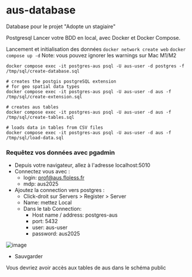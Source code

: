 # aus-database
Database pour le projet "Adopte un stagiaire"

Postgresql
Lancer votre BDD en local, avec Docker et Docker Compose.

Lancement et initialisation des données
```docker network create web```
```docker compose up -d```
Note: vous pouvez ignorer les warnings sur Mac M1/M2

```# creates aus database
docker compose exec -it postgres-aus psql -U aus-user -d postgres -f /tmp/sql/create-database.sql
```
```
# creates the postgis postgreSQL extension
# for geo spatial data types
docker compose exec -it postgres-aus psql -U aus-user -d aus -f /tmp/sql/create-extension.sql
```
```
# creates aus tables
docker compose exec -it postgres-aus psql -U aus-user -d aus -f /tmp/sql/create-tables.sql
```
```
# loads data in tables from CSV files
docker compose exec -it postgres-aus psql -U aus-user -d aus -f /tmp/sql/load-data.sql
```
### Requêtez vos données avec pgadmin

- Depuis votre navigateur, allez à l'adresse localhost:5010
- Connectez vous avec :
  - login: prof@aus.floless.fr
  - mdp: aus2025
- Ajoutez la connection vers postgres :
  - Click-droit sur Servers > Register > Server
  - Name: mettez Local
  - Dans le tab Connection:
    - Host name / address: postgres-aus
    - port: 5432
    - user: aus-user
    - password: aus2025

![image](https://github.com/Myakii/aus-database/assets/80988887/f0f14821-eb09-4b1a-83b4-e1a74dcc6c34)

- Sauvgarder

Vous devriez avoir accès aux tables de aus dans le schéma public
